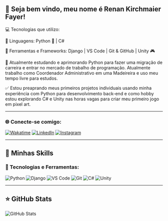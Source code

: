 ## 💜 Seja bem vindo, meu nome é Renan Kirchmaier Fayer!

💻 Tecnologias que utilizo:

📜 Linguagens: Python 🐍 | C# 

🔧 Ferramentas e Frameworks: Django | VS Code | Git & GitHub | Unity 🎮

🔭 Atualmente estudando e aprimorando Python para fazer uma migração de carreira e entrar no mercado de trabalho de programação. Atualmente trabalho como Coordenador Administrativo em uma Madeireira e uso meu tempo livre para estudos.

✅ Estou preaprando meus primeiros projetos individuais usando minha experiência com Python para desenvolvimento back-end e como hobby estou explorando C# e Unity nas horas vagas para criar meu primeiro jogo em pixel art.

---

### 🌐 Conecte-se comigo:
[![Wakatime](https://img.shields.io/badge/-Wakatime-000000?style=flat&logo=wakatime&logoColor=white)](https://wakatime.com/@RenanDevKF)
[![LinkedIn](https://img.shields.io/badge/-LinkedIn-0077B5?style=flat&logo=linkedin&logoColor=white)](https://www.linkedin.com/in/renan-kirchmaier-fayer-07bab9345/)
[![Instagram](https://img.shields.io/badge/-Instagram-E4405F?style=flat&logo=instagram&logoColor=white)](https://www.instagram.com/rkfayer/)


---

## 🚀 Minhas Skills

### 🚀 Tecnologias e Ferramentas:
![Python](https://img.shields.io/badge/-Python-3776AB?style=flat&logo=python&logoColor=white)
![Django](https://img.shields.io/badge/-Django-092E20?style=flat&logo=django&logoColor=white)
![VS Code](https://img.shields.io/badge/-VS%20Code-007ACC?style=flat&logo=visualstudiocode&logoColor=white)
![Git](https://img.shields.io/badge/-Git-F05032?style=flat&logo=git&logoColor=white)
![C#](https://img.shields.io/badge/-C%23-239120?style=flat&logo=csharp&logoColor=white)
![Unity](https://img.shields.io/badge/-Unity-100000?style=flat&logo=unity&logoColor=white)





---

## ⭐ GitHub Stats

![GitHub Stats](https://github-readme-stats.vercel.app/api?username=RenanDevKF&show_icons=true&theme=tokyonight&count_private=true)

